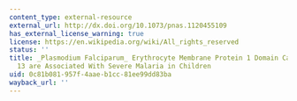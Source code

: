 ```yaml
---
content_type: external-resource
external_url: http://dx.doi.org/10.1073/pnas.1120455109
has_external_license_warning: true
license: https://en.wikipedia.org/wiki/All_rights_reserved
status: ''
title: _Plasmodium Falciparum_ Erythrocyte Membrane Protein 1 Domain Cassettes 8 and
  13 are Associated With Severe Malaria in Children
uid: 0c81b081-957f-4aae-b1cc-81ee99dd83ba
wayback_url: ''
---
```

